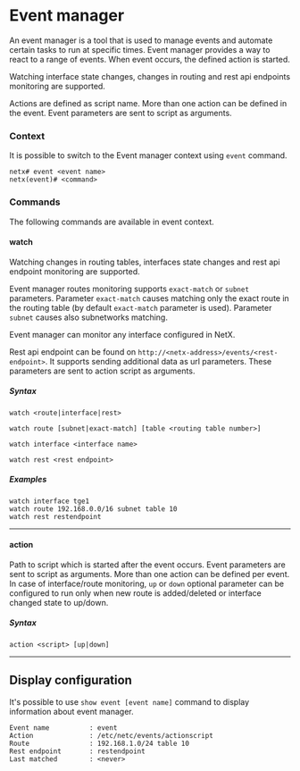 # Event manager

An event manager is a tool that is used to manage events and automate certain tasks to run at specific times. Event manager provides a way to react to a range of events. When event occurs, the defined action is started.

Watching interface state changes, changes in routing and rest api endpoints monitoring are supported.

Actions are defined as script name. More than one action can be defined in the event. Event parameters are sent to script as arguments.

### Context

It is possible to switch to the Event manager context using `event` command.

```
netx# event <event name>
netx(event)# <command>
```

### Commands

The following commands are available in event context.

#### watch

Watching changes in routing tables, interfaces state changes and rest api endpoint monitoring are supported.

Event manager routes monitoring supports `exact-match` or `subnet` parameters. Parameter  `exact-match` causes matching only the exact route in the routing table (by default `exact-match` parameter is used). Parameter `subnet` causes also subnetworks matching.

Event manager can monitor any interface configured in NetX.

Rest api endpoint can be found on `http://<netx-address>/events/<rest-endpoint>`. It supports sending additional data as url parameters. These parameters are sent to action script as arguments.

##### Syntax

`watch <route|interface|rest>`

`watch route [subnet|exact-match] [table <routing table number>]`

`watch interface <interface name>`

`watch rest <rest endpoint>`

##### Examples

```
watch interface tge1
watch route 192.168.0.0/16 subnet table 10
watch rest restendpoint
```

---

#### action

Path to script which is started after the event occurs. Event parameters are sent to script as arguments. More than one action can be defined per event. In case of interface/route monitoring, `up` or `down` optional parameter can be configured to run only when new route is added/deleted or interface changed state to up/down.

##### Syntax

`action <script> [up|down]`

---


## Display configuration

It's possible to use `show event [event name]` command to display information about event manager.

```
Event name          : event
Action              : /etc/netc/events/actionscript
Route               : 192.168.1.0/24 table 10
Rest endpoint       : restendpoint
Last matched        : <never>
```
